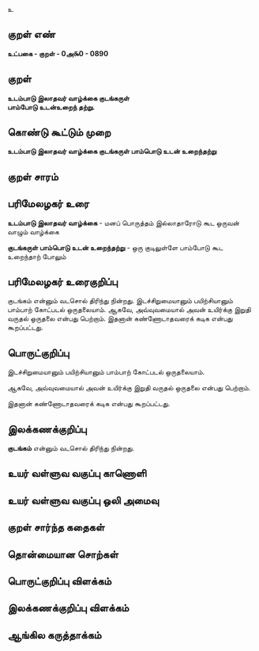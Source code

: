 உ

## குறள் எண் 

**உட்பகை - குறள் - 0அ௯0 - 0890**

## குறள் 

**உடம்பாடு இலாதவர் வாழ்க்கை குடங்கருள்  
பாம்போடு உடன்உறைந் தற்று.**

## கொண்டு கூட்டும் முறை

**உடம்பாடு இலாதவர் வாழ்க்கை குடங்கருள் பாம்பொடு உடன் உறைந்தற்று**

## குறள் சாரம் 


## பரிமேலழகர் உரை

**உடம்பாடு இலாதவர் வாழ்க்கை** - மனப் பொருத்தம் இல்லாதாரோடு கூட ஒருவன் வாழும் வாழ்க்கை 

**குடங்கருள் பாம்பொடு உடன் உறைந்தற்று** - ஒரு குடிலுள்ளே பாம்போடு கூட உறைந்தாற் போலும் 

## பரிமேலழகர் உரைகுறிப்பு   

குடங்கம் என்னும் வடசொல் திரிந்து நின்றது. இடச்சிறுமையானும் பயிற்சியானும் பாம்பாற் கோட்படல் ஒருதலையாம். ஆகவே, அவ்வுவமையால் அவன் உயிர்க்கு இறுதி வருதல் ஒருதலை என்பது பெற்றாம். இதனான் கண்ணோடாதவரைக் கடிக என்பது கூறப்பட்டது.

## பொருட்குறிப்பு 

இடச்சிறுமையானும் பயிற்சியானும் பாம்பாற் கோட்படல் ஒருதலையாம். 

ஆகவே, அவ்வுவமையால் அவன் உயிர்க்கு இறுதி வருதல் ஒருதலை என்பது பெற்றாம். 

இதனான் கண்ணோடாதவரைக் கடிக என்பது கூறப்பட்டது.

## இலக்கணக்குறிப்பு  

**குடங்கம்** என்னும் வடசொல் திரிந்து நின்றது. 

## உயர் வள்ளுவ வகுப்பு காணொளி


## உயர் வள்ளுவ வகுப்பு ஒலி அமைவு 

 
## குறள் சார்ந்த கதைகள் 


## தொன்மையான சொற்கள்


## பொருட்குறிப்பு விளக்கம்


## இலக்கணக்குறிப்பு விளக்கம்


## ஆங்கில கருத்தாக்கம் 


